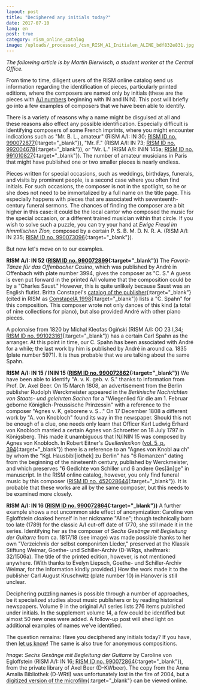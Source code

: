 ```yaml
---
layout: post
title: "Deciphered any initials today?"
date: 2017-07-10
lang: en
post: true
category: rism_online_catalog
image: /uploads/_processed_/csm_RISM_A1_Initialen_ALINE_bdf832e831.jpg
---
```



_The following article is by Martin Bierwisch, a student worker at the Central Office._

From time to time, diligent users of the RISM online catalog send us information regarding the identification of pieces, particularly printed editions, where the composers are named only by initials (these are the pieces with [A/I numbers](/publications.html#c36 "Opens internal link in current window") beginning with IN and ININ). This post will briefly go into a few examples of composers that we have been able to identify.

There is a variety of reasons why a name might be disguised at all and these reasons also effect any possible identification. Especially difficult is identifying composers of some French imprints, where you might encounter indications such as "Mr. B. L., amateur" (RISM A/I: IN 30; [RISM ID no. 990072877](https://opac.rism.info/search?id=00000990072877&Language=en){:target="_blank"}), "Mr. F." (RISM A/I: IN 73; [RISM ID no. 992004678](https://opac.rism.info/search?id=00000992004678&Language=en){:target="_blank"}), or "Mr. L." (RISM A/I: ININ 145a; [RISM ID no. 991010827](https://opac.rism.info/search?id=00000991010827&Language=en){:target="_blank"}). The number of amateur musicians in Paris that might have published one or two smaller pieces is nearly endless.

Pieces written for special occasions, such as weddings, birthdays, funerals, and visits by prominent people, is a second case where you often find initials. For such occasions, the composer is not in the spotlight, so he or she does not need to be immortalized by a full name on the title page. This especially happens with pieces that are associated with seventeenth-century funeral sermons. The chances of finding the composer are a bit higher in this case: it could be the local cantor who composed the music for the special occasion, or a different trained musician within that circle. If you wish to solve such a puzzle, you can try your hand at _Ewige Freud im himmlischen Zion,_ composed by a certain P. S. B. M. D. N. R. A. (RISM A/I: IN 235; [RISM ID no. 990073096](https://opac.rism.info/search?id=00000990073096&Language=en){:target="_blank"}).

But now let's move on to our examples.

**RISM A/I: IN 52 ([RISM ID no. 990072899](https://opac.rism.info/search?id=00000990072899&Language=en){:target="_blank"})**
The _Favorit-Tänze für das Offenbacher Casino_, which was published by André in Offenbach with plate number 3994, gives the composer as "C. S." A guess is even put forward in the printed A/I volume that the composition could be by a "Charles Saust." However, this is quite unlikely because Saust was an English flutist. Britta Constapel's [catalog of the publisher](http://www.worldcat.org/oclc/468261094){:target="_blank"} (cited in RISM as [ConstapelA 1998](https://opac.rism.info/search?View=rism&q=ConstapelA&Language=en){:target="_blank"}) lists a "C. Spahn" for this composition. This composer wrote not only dances of this kind (a total of nine collections for piano), but also provided André with other piano pieces.

A polonaise from 1820 by Michał Kleofas Ogiński (RISM A/I: OO 23 I,34; [RISM ID no. 991023161](https://opac.rism.info/search?id=00000991023161&Language=en){:target="_blank"}) has a certain Carl Spahn as the arranger. At this point in time, our C. Spahn has been associated with André for a while; the last work by him is published by André in around ca. 1835 (plate number 5971). It is thus probable that we are talking about the same Spahn.

**RISM A/I: IN 15 / ININ 15 ([RISM ID no. 990072862](https://opac.rism.info/search?id=00000990072862&Language=en){:target="_blank"})**
We have been able to identify "A. v. K. geb. v. S." thanks to information from Prof. Dr. Axel Beer. On 15 March 1808, an advertisement from the Berlin publisher Rudolph Werckmeister appeared in the _Berlinische Nachrichten von Staats- und gelehrten Sachen_ for a "Wiegenlied für die am 1. Februar geborne Königlich-Preussische Prinzessin" with a reference to the composer "Agnes v. K, geborene v. S..." On 17 December 1808 a different work by "A. von Knobloch" found its way in the newspaper. Should this not be enough of a clue, one needs only learn that Officer Karl Ludwig Erhard von Knobloch married a certain Agnes von Schroetter on 18 July 1797 in Königsberg. This made it unambiguous that IN/ININ 15 was composed by Agnes von Knobloch. In Robert Eitner's _Quellenlexikon_ ([vol. 5, p. 394](https://archive.org/stream/biographischbibl05eitn#page/394/mode/2up){:target="_blank"}) there is a reference to an "Agnes von Knobl **au** ch" by whom the "Kgl. Hausbibl[iothek] zu Berlin" has "6 Romanzen" dating from the beginning of the nineteenth century, published by Werckmeister, and which preserves "6 Gedichte von Schiller und 6 andere Ges[än]ge" in manuscript. In the RISM online catalog, however, you only find funeral music by this composer ([RISM ID no. 452028644](https://opac.rism.info/search?id=452028644&Language=en){:target="_blank"}). It is probable that these works are all by the same composer, but this needs to be examined more closely.

**RISM A/I: IN 16 ([RISM ID no. 990072864](https://opac.rism.info/search?id=00000990072864&Language=en){:target="_blank"})**
A further example shows a not uncommon side effect of anonymization: Caroline von Egloffstein cloaked herself in her nickname "Aline"; though technically born too late (1789) for the classic A/I cut-off date of 1770, she still made it in the series. Identifying her as the composer of _Sechs Gesänge mit Begleitung der Guitarre_ from ca. 1817/18 (see image) was made possible thanks to her own "Verzeichnis der selbst componirten Lieder," preserved at the Klassik Stiftung Weimar, Goethe- und Schiller-Archiv (D-WRgs, shelfmark: 32/1506a). The title of the printed edition, however, is not mentioned anywhere. (With thanks to Evelyn Liepsch, Goethe- und Schiller-Archiv Weimar, for the information kindly provided.) How the work made it to the publisher Carl August Kruschwitz (plate number 10) in Hanover is still unclear.

Deciphering puzzling names is possible through a number of approaches, be it specialized studies about music publishers or by reading historical newspapers. Volume 9 in the original A/I series lists 276 items published under initials. In the supplement volume 14, a few could be identified but almost 50 new ones were added. A follow-up post will shed light on additional examples of names we've identified.

The question remains: Have _you_ deciphered any initials today? If you have, then [let us know](mailto:contact@rism.info "Opens window for sending email")! The same is also true for anonymous compositions.


_Image_: _Sechs Gesänge mit Begleitung der Guitarre_ by Caroline von Egloffstein (RISM A/I: IN 16; [RISM ID no. 990072864](https://opac.rism.info/search?id=00000990072864&Language=en){:target="_blank"}), from the private library of Axel Beer (D-KWbeer). The copy from the Anna Amalia Bibliothek (D-WRtl) was unfortunately lost in the fire of 2004, but a [digitized version of the microfilm](http://nbn-resolving.de/urn:nbn:de:gbv:32-1-10001489844){:target="_blank"} can be viewed online.


<script type="text/javascript">var switchTo5x=true;</script><script type="text/javascript" src="http://w.sharethis.com/button/buttons.js"></script><script type="text/javascript">stLight.options({publisher: "9b601438-1ce1-49d8-bfd7-9cff5df54c17", doNotHash: false, doNotCopy: false, hashAddressBar: false});</script>